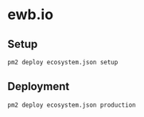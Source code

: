 # ewb.io

## Setup

    pm2 deploy ecosystem.json setup

## Deployment

    pm2 deploy ecosystem.json production

